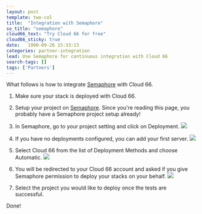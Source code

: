 ```yaml
---
layout: post
template: two-col
title:  "Integration with Semaphore"
so_title: "semaphore"
cloud66_text: "Try Cloud 66 for free"
cloud66_sticky: true
date:   1990-09-26 15:33:13
categories: partner-integration
lead: Use Semaphore for continuous integration with Cloud 66
search-tags: []
tags: ['Partners']
---
```


What follows is how to integrate [Semaphore](https://semaphoreapp.com) with Cloud 66.

1. Make sure your stack is deployed with Cloud 66.
2. Setup your project on [Semaphore](https://semaphoreapp.com). Since you're reading this page, you probably have a Semaphore project setup already!
3. In Semaphore, go to your project setting and click on Deployment.
![](http://cdn.cloud66.com/images/help/semaphore_project_settings.png)

4. If you have no deployments configured, you can add your first server.
![](http://cdn.cloud66.com/images/help/semaphore_project_deployment.png)

5. Select Cloud 66 from the list of Deployment Methods and choose Automatic.
![](http://cdn.cloud66.com/images/help/deployment_method.png)

6. You will be redirected to your Cloud 66 account and asked if you give Semaphore permission to deploy your stacks on your behalf.
![](http://cdn.cloud66.com/images/help/oauth_access_rights.png)

7. Select the project you would like to deploy once the tests are successful.

Done!
